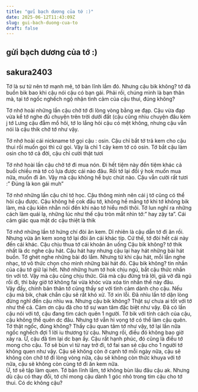 ```yaml
---
title: "gửi bạch dương của tớ :)"
date: 2025-06-12T11:43:09Z
slug: gui-bach-duong-cua-to
draft: false
---
```


## gửi bạch dương của tớ :)

## sakura2403

Tớ là sư tử nên tớ mạnh mẽ, tớ bản lĩnh lắm đó. Nhưng cậu bik không? tớ đã buồn bik bao khi cậu nói cậu có bạn gái. Phải rồi, chúng mình là bạn thân mà, tại tớ ngốc nghếch ngộ nhận tình cảm của cậu thui, đúng không?

Tớ nhớ hoài những lần cậu chở tớ đi lòng vòng bằng xe đạp. Cậu vừa đạp vừa kể tớ nghe đủ chuyện trên trời dưới đất (cậu cũng nhìu chuyện đâu kém j tớ   Lưng cậu đẫm mồ hôi, tớ lo lắng hỏi cậu có mệt không, nhưng cậu vẫn nói là cậu thik chở tớ như vậy.   

Tớ nhớ hoài cái nickname tớ gọi cậu : osin. Cậu chỉ bắt tớ trả kem cho cậu thui rồi muốn gọi thì cứ gọi. Vậy là chỉ 1 cây kem tớ có osin. Tớ bắt cậu làm osin cho tớ cả đời, cậu chỉ cười thật tươi

Tớ nhớ hoài lần cậu chở tớ đi mua nón. Đi hết tiệm này đến tiệm khác cả buổi chiều mà tớ có lựa được cái nào đâu. Rồi tớ lại đổi ý hok muốn mua nữa, muốn đi ăn. Vậy mà cậu không hề bực chút nào. Cậu vẫn cười rất tươi :” Đúng là kon gái muh”  

Tớ nhớ những lần cậu chỉ tớ học. Cậu thông minh nên cái j tớ cũng có thể hỏi cậu được. Cậu không hề cok đầu tớ, không hề mắng tớ khi tớ không bik làm, mà cậu kiên nhẫn nói đến khi nào tớ hiểu mới thôi. Tớ lun nghĩ ra những cách làm quái lạ, những lúc như thế cậu tròn mắt nhìn tớ:” hay zậy ta”. Cái cảm giác qua mặt dc cậu thiệt là thik  

Tớ nhớ những lần tớ hứng chí đòi ăn kem. Dĩ nhiên là cậu dẫn tớ đi ăn rồi. Nhưng vừa ăn kem xong tớ lại đòi ăn cái khác típ. Cứ thế, tớ đòi hết cái này đến cái khác. Cậu chịu thua tớ cái khoản ăn uống 
Cậu bik không? tớ thik nhất là dc nghe cậu hát. Cậu hát hay nhưng cậu lại hay hát những bài hát buồn. Tớ ghét nghe những bài đó lắm. Nhưng từ khi cậu hát, mỗi lần nghe nhạc, tớ vô thức chọn cho mình những bài hát đó.
Cậu bik không? tin nhắn của cậu tớ giữ lại hết. Nhớ những hum tớ hok chịu ngủ, bắt cậu thức nhắn tin với tớ. Vậy mà cậu cũng chịu thức. Giá mà cậu đừng trả lời, giả vờ đã ngủ rồi đi, thì bây giờ tớ không fai vừa khóc vừa xóa tin nhắn thế này đâu.  
Vậy đấy, chính bản thân tớ cũng thấy sợ với tình cảm dành cho cậu. Nếu cậu mà bik, chak chắn cậu sẽ rất khó xử. Tớ xin lỗi. Đã nhìu lần tớ dặn lòng đừng nghĩ đến cậu nhìu wa. Nhưng cậu bik không? Thật sự chưa ai tốt với tớ như thế cả. Cảm ơn cậu đã cho tớ sự wan tâm đặc biệt như vậy.
Đã có lần cậu nói với tớ, cậu đang tìm cách quên 1 người. Tớ bik với tính cách của cậu, cậu không thể quên dc đâu. Nhưng tớ vẫn hi vọng tớ có thể làm cậu quên. Tớ thật ngốc, đúng không? Thấy cậu quan tâm tớ như vậy, tớ lại lần nữa ngốc nghếch đợi 1 lời iu thương từ cậu. Nhưng rồi, điều đó không bao giờ xảy ra.
Ừ, cậu đã tìm lại dc bạn ấy. Cậu rất hạnh phúc, đó cũng là điều tớ mong cho cậu. Tớ sẽ bùn vì từ nay trở đi, tớ fai san sẻ cậu cho 1 người tớ không quen như vậy. Cậu sẽ không còn ở cạnh tớ mỗi ngày nữa, cậu sẽ không còn chở tớ đi lòng vòng nữa, cậu sẽ không còn thức khuya với tớ nữa, cậu sẽ không còn cùng tớ đi ăn kem nữa.  
 Ừ, tớ sẽ tập làm quen. Tớ bản lĩnh lắm, tớ không bùn lâu đâu cậu ak. Nhưng dù cậu có thay đổi, tớ chỉ mong cậu dành 1 góc nhỏ trong tim cậu cho tớ thui. Có dc không cậu?